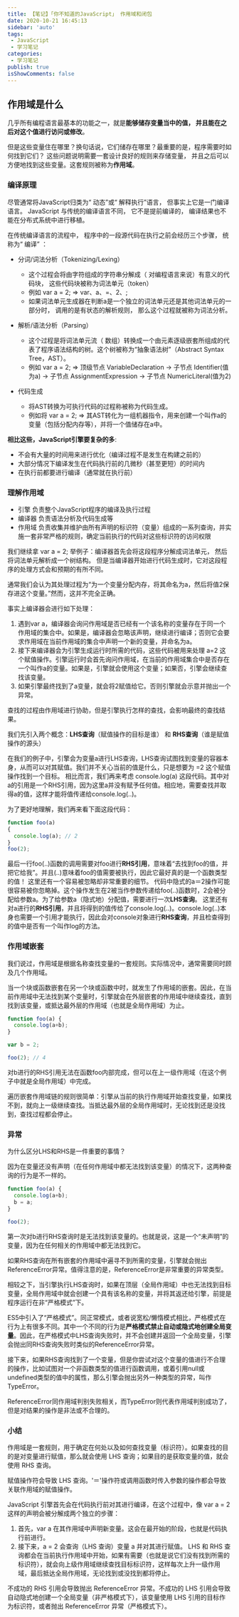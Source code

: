 ```yaml
---
title: 【笔记】「你不知道的JavaScript」 作用域和闭包
date: 2020-10-21 16:45:13
sidebar: 'auto'
tags:
 - JavaScript
 - 学习笔记
categories:
 - 学习笔记
publish: true 
isShowComments: false
---
```


## 作用域是什么

几乎所有编程语言最基本的功能之一，就是**能够储存变量当中的值， 并且能在之后对这个值进行访问或修改**。

但是这些变量住在哪里？换句话说，它们储存在哪里？最重要的是，程序需要时如何找到它们？
这些问题说明需要一套设计良好的规则来存储变量， 并且之后可以方便地找到这些变量。这套规则被称为**作用域**。

### 编译原理

尽管通常将JavaScript归类为“ 动态”或“ 解释执行”语言， 但事实上它是一门编译语言。
JavaScript 与传统的编译语言不同， 它不是提前编译的， 编译结果也不能在分布式系统中进行移植。

在传统编译语言的流程中， 程序中的一段源代码在执行之前会经历三个步骤， 统称为“ 编译” ：

- 分词/词法分析（Tokenizing/Lexing）
  - 这个过程会将由字符组成的字符串分解成（ 对编程语言来说）有意义的代码块， 这些代码块被称为词法单元（token）
  - 例如 var a  =  2; => var、a、=、2、;
  - 如果词法单元生成器在判断a是一个独立的词法单元还是其他词法单元的一部分时， 调用的是有状态的解析规则， 那么这个过程就被称为词法分析。

- 解析/语法分析（Parsing）
  - 这个过程是将词法单元流（ 数组）转换成一个由元素逐级嵌套所组成的代表了程序语法结构的树。这个树被称为“抽象语法树”（Abstract Syntax Tree，AST）。
  - 例如 var a  =  2; => 顶级节点 VariableDeclaration -> 子节点 Identifier(值为a) -> 子节点 AssignmentExpression -> 子节点 NumericLiteral(值为2)

- 代码生成
  - 将AST转换为可执行代码的过程称被称为代码生成。
  - 例如将 var a  =  2; => 其AST转化为一组机器指令，用来创建一个叫作a的变量（包括分配内存等），并将一个值储存在a中。

**相比这些，JavaScript引擎要复杂的多**:

- 不会有大量的时间用来进行优化（编译过程不是发生在构建之前的）
- 大部分情况下编译发生在代码执行前的几微秒（甚至更短）的时间内
- 在执行前都要进行编译（通常就在执行前）

### 理解作用域

- 引擎 负责整个JavaScript程序的编译及执行过程
- 编译器 负责语法分析及代码生成等
- 作用域 负责收集并维护由所有声明的标识符（变量）组成的一系列查询，并实施一套非常严格的规则，确定当前执行的代码对这些标识符的访问权限

我们继续拿 var a = 2; 举例子：编译器首先会将这段程序分解成词法单元， 然后将词法单元解析成一个树结构。 但是当编译器开始进行代码生成时，它对这段程序的处理方式会和预期的有所不同。

通常我们会认为其处理过程为“为一个变量分配内存，将其命名为a，然后将值2保存进这个变量。”然而，这并不完全正确。

事实上编译器会进行如下处理：

1. 遇到var a，编译器会询问作用域是否已经有一个该名称的变量存在于同一个作用域的集合中。如果是，编译器会忽略该声明，继续进行编译；否则它会要求作用域在当前作用域的集合中声明一个新的变量，并命名为a。
2. 接下来编译器会为引擎生成运行时所需的代码，这些代码被用来处理 a=2 这个赋值操作。引擎运行时会首先询问作用域，在当前的作用域集合中是否存在一个叫作a的变量。如果是，引擎就会使用这个变量；如果否，引擎会继续查找该变量。
3. 如果引擎最终找到了a变量，就会将2赋值给它。否则引擎就会示意并抛出一个异常。

查找的过程由作用域进行协助，但是引擎执行怎样的查找，会影响最终的查找结果。

我们先引入两个概念：**LHS查询**（赋值操作的目标是谁） 和 **RHS查询**（谁是赋值操作的源头）

在我们的例子中，引擎会为变量a进行LHS查询，LHS查询试图找到变量的容器本身，从而可以对其赋值。我们并不关心当前的值是什么，只是想要为 =2 这个赋值操作找到一个目标。
相比而言，我们再来考虑 console.log(a) 这段代码。其中对a的引用是一个RHS引用，因为这里a并没有赋予任何值。相应地，需要查找并取得a的值，这样才能将值传递给console.log(..)。

为了更好地理解，我们再来看下面这段代码：

```js
function foo(a)  
{    
  console.log(a); // 2
}
foo(2);
```

最后一行foo(..)函数的调用需要对foo进行**RHS引用**，意味着“去找到foo的值，并把它给我”。并且(..)意味着foo的值需要被执行，因此它最好真的是一个函数类型的值！
这里还有一个容易被忽略却非常重要的细节。
代码中隐式的a＝2操作可能很容易被你忽略掉。这个操作发生在2被当作参数传递给foo(..)函数时，2会被分配给参数a。为了给参数a（隐式地）分配值，需要进行一次**LHS查询**。
这里还有对a进行的**RHS引用**，并且将得到的值传给了console.log(..)。console.log(..)本身也需要一个引用才能执行，因此会对console对象进行**RHS查询**，并且检查得到的值中是否有一个叫作log的方法。

### 作用域嵌套

我们说过，作用域是根据名称查找变量的一套规则。实际情况中，通常需要同时顾及几个作用域。

当一个块或函数嵌套在另一个块或函数中时，就发生了作用域的嵌套。因此，在当前作用域中无法找到某个变量时，引擎就会在外层嵌套的作用域中继续查找，直到找到该变量，或抵达最外层的作用域（也就是全局作用域）为止。

```js
function foo(a) {
  console.log(a+b);
}

var b = 2;

foo(2); // 4
```

对b进行的RHS引用无法在函数foo内部完成，但可以在上一级作用域（在这个例子中就是全局作用域）中完成。

遍历嵌套作用域链的规则很简单：引擎从当前的执行作用域开始查找变量，如果找不到，就向上一级继续查找。当抵达最外层的全局作用域时，无论找到还是没找到，查找过程都会停止。

### 异常

为什么区分LHS和RHS是一件重要的事情？

因为在变量还没有声明（在任何作用域中都无法找到该变量）的情况下，这两种查询的行为是不一样的。

```js
function foo(a) {
  console.log(a+b);
  b = a;
}

foo(2);
```

第一次对b进行RHS查询时是无法找到该变量的。也就是说，这是一个“未声明”的变量，因为在任何相关的作用域中都无法找到它。

如果RHS查询在所有嵌套的作用域中遍寻不到所需的变量，引擎就会抛出ReferenceError异常。值得注意的是，ReferenceError是非常重要的异常类型。

相较之下，当引擎执行LHS查询时，如果在顶层（全局作用域）中也无法找到目标变量，全局作用域中就会创建一个具有该名称的变量，并将其返还给引擎，前提是程序运行在非“严格模式”下。

ES5中引入了“严格模式”。同正常模式，或者说宽松/懒惰模式相比，严格模式在行为上有很多不同。其中一个不同的行为是**严格模式禁止自动或隐式地创建全局变量**。因此，在严格模式中LHS查询失败时，并不会创建并返回一个全局变量，引擎会抛出同RHS查询失败时类似的ReferenceError异常。

接下来，如果RHS查询找到了一个变量，但是你尝试对这个变量的值进行不合理的操作，比如试图对一个非函数类型的值进行函数调用，或着引用null或undefined类型的值中的属性，那么引擎会抛出另外一种类型的异常，叫作TypeError。

ReferenceError同作用域判别失败相关，而TypeError则代表作用域判别成功了，但是对结果的操作是非法或不合理的。

### 小结

作用域是一套规则，用于确定在何处以及如何查找变量（标识符）。如果查找的目的是对变量进行赋值，那么就会使用 LHS 查询；如果目的是获取变量的值，就会使用 RHS 查询。

赋值操作符会导致 LHS 查询。'＝'操作符或调用函数时传入参数的操作都会导致关联作用域的赋值操作。

JavaScript 引擎首先会在代码执行前对其进行编译，在这个过程中，像 var a = 2 这样的声明会被分解成两个独立的步骤：

1. 首先，var a 在其作用域中声明新变量。这会在最开始的阶段，也就是代码执行前进行。
2. 接下来，a = 2 会查询（LHS 查询）变量 a 并对其进行赋值。
LHS 和 RHS 查询都会在当前执行作用域中开始，如果有需要（也就是说它们没有找到所需的标识符），就会向上级作用域继续查找目标标识符，这样每次上升一级作用域，最后抵达全局作用域，无论找到或没找到都将停止。

不成功的 RHS 引用会导致抛出 ReferenceError 异常。不成功的 LHS 引用会导致自动隐式地创建一个全局变量（非严格模式下），该变量使用 LHS 引用的目标作为标识符，或者抛出 ReferenceError 异常（严格模式下）。

